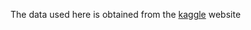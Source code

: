 The data used here is obtained from the [kaggle](https://www.kaggle.com/datasets/mlg-ulb/creditcardfraud) website
